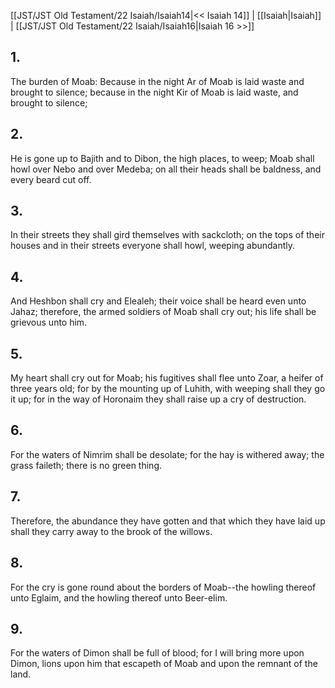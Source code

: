 [[JST/JST Old Testament/22 Isaiah/Isaiah14|<< Isaiah 14]] | [[Isaiah|Isaiah]] | [[JST/JST Old Testament/22 Isaiah/Isaiah16|Isaiah 16 >>]]
## 1.
The burden of Moab: Because in the night Ar of Moab is laid waste and brought to silence; because in the night Kir of Moab is laid waste, and brought to silence;
## 2.
He is gone up to Bajith and to Dibon, the high places, to weep; Moab shall howl over Nebo and over Medeba; on all their heads shall be baldness, and every beard cut off.
## 3.
In their streets they shall gird themselves with sackcloth; on the tops of their houses and in their streets everyone shall howl, weeping abundantly.
## 4.
And Heshbon shall cry and Elealeh; their voice shall be heard even unto Jahaz; therefore, the armed soldiers of Moab shall cry out; his life shall be grievous unto him.
## 5.
My heart shall cry out for Moab; his fugitives shall flee unto Zoar, a heifer of three years old; for by the mounting up of Luhith, with weeping shall they go it up; for in the way of Horonaim they shall raise up a cry of destruction.
## 6.
For the waters of Nimrim shall be desolate; for the hay is withered away; the grass faileth; there is no green thing.
## 7.
Therefore, the abundance they have gotten and that which they have laid up shall they carry away to the brook of the willows.
## 8.
For the cry is gone round about the borders of Moab\--the howling thereof unto Eglaim, and the howling thereof unto Beer-elim.
## 9.
For the waters of Dimon shall be full of blood; for I will bring more upon Dimon, lions upon him that escapeth of Moab and upon the remnant of the land.

